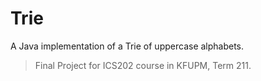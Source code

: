 # Trie
A Java implementation of a Trie of uppercase alphabets. 
>Final Project for ICS202 course in KFUPM, Term 211.
